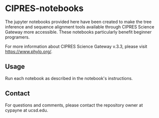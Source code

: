 # CIPRES-notebooks
The jupyter notebooks provided here have been created to make the tree inference 
and sequence alignment tools available through CIPRES Science Gateway more 
accessible. These notebooks particularly benefit beginner programers.

For more information about CIPRES Science Gateway v.3.3, please visit 
https://www.phylo.org/. 

Usage
-----

Run each notebook as described in the notebook's instructions.  

Contact
-------

For questions and comments, please contact the repository owner at 
cypayne at ucsd.edu.
